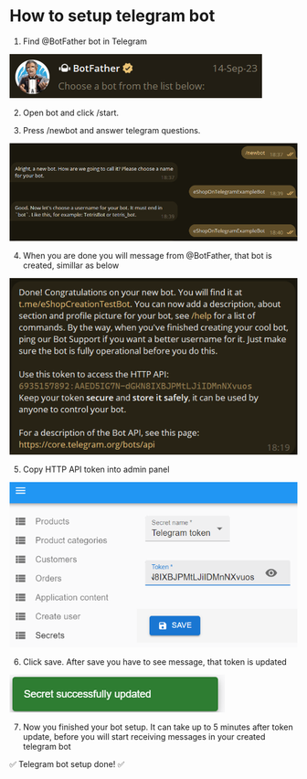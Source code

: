 # How to setup telegram bot

1. Find @BotFather bot in Telegram

![Bot father](assets/common/bot-father.png)

2. Open bot and click /start.

3. Press /newbot and answer telegram questions.

![Bot name choose](assets/telegram-bot-setup/bot-name-choose.png)

4. When you are done you will message from @BotFather, that bot is created, simillar as below

![Created bot](assets/telegram-bot-setup/bot-father-created-message.png)

5. Copy HTTP API token into admin panel

![Created bot](assets/telegram-bot-setup/admin-panel-telegram-token-store.png)

6. Click save. After save you have to see message, that token is updated

![Token updated](assets/common/token-updated-successfully-message.png)

7. Now you finished your bot setup. It can take up to 5 minutes after token update, before you will start receiving messages in your created telegram bot

:white_check_mark: Telegram bot setup done! :white_check_mark: